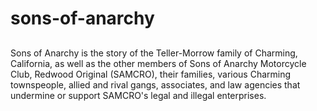 # sons-of-anarchy

##
Sons of Anarchy is the story of the Teller-Morrow family of Charming, California, as well as the other members of Sons of Anarchy Motorcycle Club, Redwood Original (SAMCRO),
their families, various Charming townspeople, allied and rival gangs, associates, and law agencies that undermine or support SAMCRO's legal and illegal enterprises.
